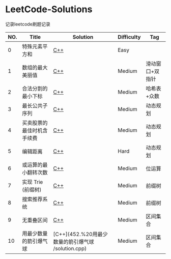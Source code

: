 # LeetCode-Solutions
记录leetcode刷题记录

| NO.  | Title                      | Solution                                              | Difficulty | Tag             |
| ---- | -------------------------- | ----------------------------------------------------- | ---------- | --------------- |
| 0    | 特殊元素平方和             | [C++](6889.%20特殊元素平方和/solution.cpp)            | Easy       |                 |
| 1    | 数组的最大美丽值           | <a href="6929. 数组的最大美丽值/solution.cpp">C++</a> | Medium     | 滑动窗口+双指针 |
| 2    | 合法分割的最小下标         | [C++](6927.%20合法分割的最小下标/solution.cpp)        | Medium     | 哈希表+众数     |
| 3    | 最长公共子序列             | [C++](1143.%20最长公共子序列/solution.cpp)            | Medium     | 动态规划        |
| 4    | 买卖股票的最佳时机含手续费 | [C++](714.%20买卖股票的最佳时机含手续费/solution.cpp) | Medium     | 动态规划        |
| 5    | 编辑距离                   | [C++](72.%20编辑距离/solution.cpp)                    | Hard       | 动态规划        |
| 6    | 或运算的最小翻转次数       | [C++](1318.%20或运算的最小翻转次数/solution.cpp)      | Medium     | 位运算          |
| 7    | 实现 Trie (前缀树)         | [C++](208.%20实现%20Trie%20(前缀树)/solution.cpp)     | Medium     | 前缀树          |
| 8    | 搜索推荐系统               | [C++](1268.%20搜索推荐系统/solution.cpp)              | Medium     | 前缀树          |
| 9    | 无重叠区间                 | [C++](435.%20无重叠区间/solution.cpp)                 | Medium     | 区间集合        |
| 10   | 用最少数量的箭引爆气球     | [C++](452.%20用最少数量的箭引爆气球 /solution.cpp)    | Medium     | 区间集合        |

